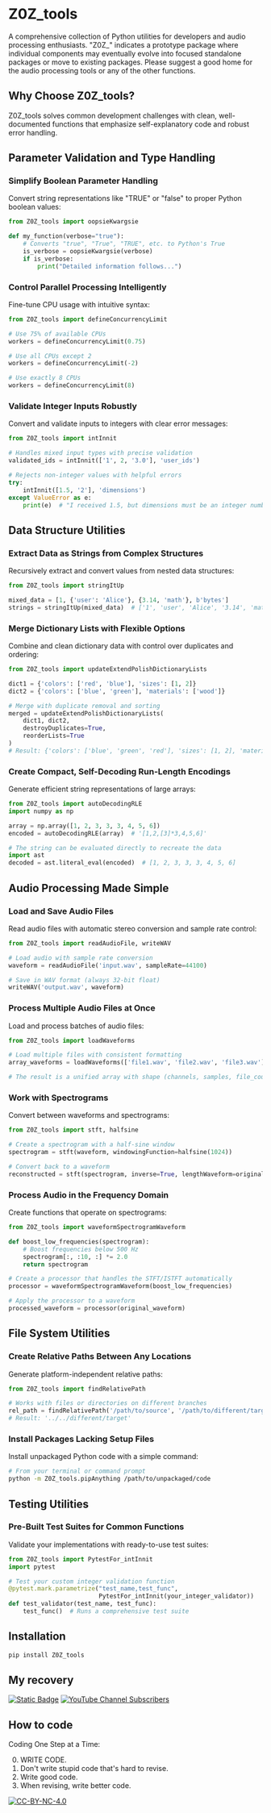 # Z0Z_tools

A comprehensive collection of Python utilities for developers and audio processing enthusiasts. "Z0Z_" indicates a prototype package where individual components may eventually evolve into focused standalone packages or move to existing
packages. Please suggest a good home for the audio processing tools or any of the other functions.

## Why Choose Z0Z_tools?

Z0Z_tools solves common development challenges with clean, well-documented functions that emphasize self-explanatory code and robust error handling.

## Parameter Validation and Type Handling

### Simplify Boolean Parameter Handling

Convert string representations like "TRUE" or "false" to proper Python boolean values:

```python
from Z0Z_tools import oopsieKwargsie

def my_function(verbose="true"):
    # Converts "true", "True", "TRUE", etc. to Python's True
    is_verbose = oopsieKwargsie(verbose)
    if is_verbose:
        print("Detailed information follows...")
```

### Control Parallel Processing Intelligently

Fine-tune CPU usage with intuitive syntax:

```python
from Z0Z_tools import defineConcurrencyLimit

# Use 75% of available CPUs
workers = defineConcurrencyLimit(0.75)

# Use all CPUs except 2
workers = defineConcurrencyLimit(-2)

# Use exactly 8 CPUs
workers = defineConcurrencyLimit(8)
```

### Validate Integer Inputs Robustly

Convert and validate inputs to integers with clear error messages:

```python
from Z0Z_tools import intInnit

# Handles mixed input types with precise validation
validated_ids = intInnit(['1', 2, '3.0'], 'user_ids')

# Rejects non-integer values with helpful errors
try:
    intInnit([1.5, '2'], 'dimensions')
except ValueError as e:
    print(e)  # "I received 1.5, but dimensions must be an integer number."
```

## Data Structure Utilities

### Extract Data as Strings from Complex Structures

Recursively extract and convert values from nested data structures:

```python
from Z0Z_tools import stringItUp

mixed_data = [1, {'user': 'Alice'}, {3.14, 'math'}, b'bytes']
strings = stringItUp(mixed_data)  # ['1', 'user', 'Alice', '3.14', 'math', 'bytes']
```

### Merge Dictionary Lists with Flexible Options

Combine and clean dictionary data with control over duplicates and ordering:

```python
from Z0Z_tools import updateExtendPolishDictionaryLists

dict1 = {'colors': ['red', 'blue'], 'sizes': [1, 2]}
dict2 = {'colors': ['blue', 'green'], 'materials': ['wood']}

# Merge with duplicate removal and sorting
merged = updateExtendPolishDictionaryLists(
    dict1, dict2,
    destroyDuplicates=True,
    reorderLists=True
)
# Result: {'colors': ['blue', 'green', 'red'], 'sizes': [1, 2], 'materials': ['wood']}
```

### Create Compact, Self-Decoding Run-Length Encodings

Generate efficient string representations of large arrays:

```python
from Z0Z_tools import autoDecodingRLE
import numpy as np

array = np.array([1, 2, 3, 3, 3, 4, 5, 6])
encoded = autoDecodingRLE(array)  # '[1,2,[3]*3,4,5,6]'

# The string can be evaluated directly to recreate the data
import ast
decoded = ast.literal_eval(encoded)  # [1, 2, 3, 3, 3, 4, 5, 6]
```

## Audio Processing Made Simple

### Load and Save Audio Files

Read audio files with automatic stereo conversion and sample rate control:

```python
from Z0Z_tools import readAudioFile, writeWAV

# Load audio with sample rate conversion
waveform = readAudioFile('input.wav', sampleRate=44100)

# Save in WAV format (always 32-bit float)
writeWAV('output.wav', waveform)
```

### Process Multiple Audio Files at Once

Load and process batches of audio files:

```python
from Z0Z_tools import loadWaveforms

# Load multiple files with consistent formatting
array_waveforms = loadWaveforms(['file1.wav', 'file2.wav', 'file3.wav'])

# The result is a unified array with shape (channels, samples, file_count)
```

### Work with Spectrograms

Convert between waveforms and spectrograms:

```python
from Z0Z_tools import stft, halfsine

# Create a spectrogram with a half-sine window
spectrogram = stft(waveform, windowingFunction=halfsine(1024))

# Convert back to a waveform
reconstructed = stft(spectrogram, inverse=True, lengthWaveform=original_length)
```

### Process Audio in the Frequency Domain

Create functions that operate on spectrograms:

```python
from Z0Z_tools import waveformSpectrogramWaveform

def boost_low_frequencies(spectrogram):
    # Boost frequencies below 500 Hz
    spectrogram[:, :10, :] *= 2.0
    return spectrogram

# Create a processor that handles the STFT/ISTFT automatically
processor = waveformSpectrogramWaveform(boost_low_frequencies)

# Apply the processor to a waveform
processed_waveform = processor(original_waveform)
```

## File System Utilities

### Create Relative Paths Between Any Locations

Generate platform-independent relative paths:

```python
from Z0Z_tools import findRelativePath

# Works with files or directories on different branches
rel_path = findRelativePath('/path/to/source', '/path/to/different/target')
# Result: '../../different/target'
```

### Install Packages Lacking Setup Files

Install unpackaged Python code with a simple command:

```bash
# From your terminal or command prompt
python -m Z0Z_tools.pipAnything /path/to/unpackaged/code
```

## Testing Utilities

### Pre-Built Test Suites for Common Functions

Validate your implementations with ready-to-use test suites:

```python
from Z0Z_tools import PytestFor_intInnit
import pytest

# Test your custom integer validation function
@pytest.mark.parametrize("test_name,test_func",
                         PytestFor_intInnit(your_integer_validator))
def test_validator(test_name, test_func):
    test_func()  # Runs a comprehensive test suite
```

## Installation

```bash
pip install Z0Z_tools
```

## My recovery

[![Static Badge](https://img.shields.io/badge/2011_August-Homeless_since-blue?style=flat)](https://HunterThinks.com/support)
[![YouTube Channel Subscribers](https://img.shields.io/youtube/channel/subscribers/UC3Gx7kz61009NbhpRtPP7tw)](https://www.youtube.com/@HunterHogan)

## How to code

Coding One Step at a Time:

0. WRITE CODE.
1. Don't write stupid code that's hard to revise.
2. Write good code.
3. When revising, write better code.

[![CC-BY-NC-4.0](https://github.com/hunterhogan/Z0Z_tools/blob/main/CC-BY-NC-4.0.svg)](https://creativecommons.org/licenses/by-nc/4.0/)
